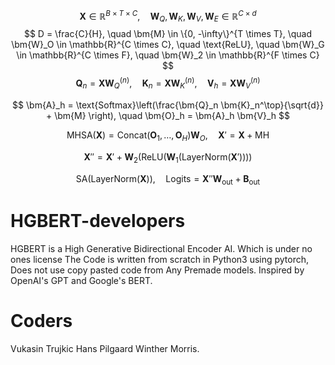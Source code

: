 <script type="text/javascript" async
  src="https://cdn.jsdelivr.net/npm/mathjax@3/es5/tex-mml-chtml.js">
</script>
$$
\bm{X} \in \mathbb{R}^{B \times T \times C}, \quad 
\bm{W}_Q, \bm{W}_K, \bm{W}_V, \bm{W}_E \in \mathbb{R}^{C \times d}
$$
$$
D = \frac{C}{H}, \quad 
\bm{M} \in \{0, -\infty\}^{T \times T}, \quad 
\bm{W}_O \in \mathbb{R}^{C \times C}, \quad 
\text{ReLU}, \quad 
\bm{W}_G \in \mathbb{R}^{C \times F}, \quad 
\bm{W}_2 \in \mathbb{R}^{F \times C}
$$
$$
\bm{Q}_n = \bm{X} \bm{W}_Q^{(n)}, \quad 
\bm{K}_n = \bm{X} \bm{W}_K^{(n)}, \quad 
\bm{V}_h = \bm{X} \bm{W}_V^{(n)}
$$

$$
\bm{A}_h = \text{Softmax}\left(\frac{\bm{Q}_n \bm{K}_n^\top}{\sqrt{d}} + \bm{M} \right), \quad 
\bm{O}_h = \bm{A}_h \bm{V}_h
$$

$$
\text{MHSA}(\bm{X}) = \text{Concat}(\bm{O}_1, \dots, \bm{O}_H) \bm{W}_O, \quad 
\bm{X}' = \bm{X} + \text{MH}
$$

$$
\bm{X}'' = \bm{X}' + \bm{W}_2 \left( \text{ReLU}\left( \bm{W}_1 (\text{LayerNorm}(\bm{X}')) \right) \right)
$$

$$
\text{SA}(\text{LayerNorm}(\bm{X})), \quad 
\text{Logits} = \bm{X}'' \bm{W}_{\text{out}} + \bm{B}_{\text{out}}
$$
# HGBERT-developers
HGBERT is a High Generative Bidirectional Encoder AI. Which is under no ones license
The Code is written from scratch in Python3 using pytorch, Does not use copy pasted code from Any Premade models.
Inspired by OpenAI's GPT and Google's BERT.
# Coders
Vukasin Trujkic
Hans Pilgaard Winther
Morris.
